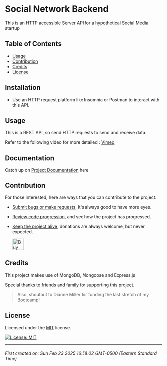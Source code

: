 # Social Network Backend

This is an HTTP accessible Server API for a hypothetical Social Media startup



## Table of Contents

- [Usage](#usage)
- [Contribution](#contribution)
- [Credits](#credits)
- [License](#license)





## Installation

* Use an HTTP request platform like Insomnia or Postman to interact with this API.





## Usage

This is a REST API, so send HTTP requests to send and receive data.

Refer to the following video for more detailed : [Vimeo](https://vimeo.com/1061888000?share=copy#t=0)





## Documentation

Catch up on [Project Documentation](https://github.com/ArtOfTheNiles/social-network-backend/wiki) here




## Contribution

For those interested, here are ways that you can contribute to the project:

* [Submit bugs or make requests](https://github.com/ArtOfTheNiles/social-network-backend/issues), It's always good to have more eyes.
* [Review code progression](https://github.com/ArtOfTheNiles/social-network-backend/pulls), and see how the project has progressed.
* [Keep the project alive](https://ko-fi.com/artoftheniles#), donations are always welcome, but never expected.

    <a href='https://ko-fi.com/V7V116V0Z9' target='_blank'><img height='36' style='border:0px;height:36px;' src='https://storage.ko-fi.com/cdn/kofi6.png?v=6' alt='Buy Me a Coffee at ko-fi.com' /></a>




## Credits

This project makes use of MongoDB, Mongoose and Express.js

Special thanks to friends and family for supporting this project.

> Also, shoutout to Dianne Miller for funding the last stretch of my Bootcamp!


## License

Licensed under the [MIT](LICENSE.txt) license. 

[![License: MIT](https://img.shields.io/badge/License-MIT-yellow.svg)](https://opensource.org/licenses/MIT)

---

###### First created on: Sun Feb 23 2025 16:58:02 GMT-0500 (Eastern Standard Time)
